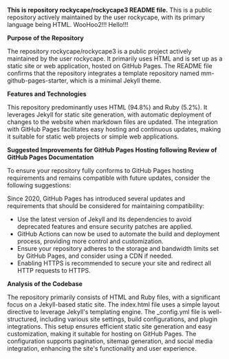 **This is repository rockycape/rockycape3 README file.**
This is a public repository actively maintained by the user rockycape, with its primary language being HTML.
WooHoo2!!! Hello!!!

**Purpose of the Repository**

The repository rockycape/rockycape3 is a public project actively maintained by the user rockycape. It primarily uses HTML and is set up as a static site or web application, hosted on GitHub Pages. The README file confirms that the repository integrates a template repository named mm-github-pages-starter, which is a minimal Jekyll theme.

**Features and Technologies**

This repository predominantly uses HTML (94.8%) and Ruby (5.2%). It leverages Jekyll for static site generation, with automatic deployment of changes to the website when markdown files are updated. The integration with GitHub Pages facilitates easy hosting and continuous updates, making it suitable for static web projects or simple web applications. 

**Suggested Improvements for GitHub Pages Hosting following Review of GitHub Pages Documentation**

To ensure your repository fully conforms to GitHub Pages hosting requirements and remains compatible with future updates, consider the following suggestions:

Since 2020, GitHub Pages has introduced several updates and requirements that should be considered for maintaining compatibility:

* Use the latest version of Jekyll and its dependencies to avoid deprecated features and ensure security patches are applied.
* GitHub Actions can now be used to automate the build and deployment process, providing more control and customization.
* Ensure your repository adheres to the storage and bandwidth limits set by GitHub Pages, and consider using a CDN if needed.
* Enabling HTTPS is recommended to secure your site and redirect all HTTP requests to HTTPS.

**Analysis of the Codebase**

The repository primarily consists of HTML and Ruby files, with a significant focus on a Jekyll-based static site. The index.html file uses a simple layout directive to leverage Jekyll's templating engine. The _config.yml file is well-structured, including various site settings, build configurations, and plugin integrations. This setup ensures efficient static site generation and easy customization, making it suitable for hosting on GitHub Pages. The configuration supports pagination, sitemap generation, and social media integration, enhancing the site's functionality and user experience.


